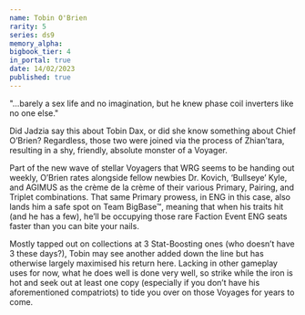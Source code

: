 ```yaml
---
name: Tobin O'Brien
rarity: 5
series: ds9
memory_alpha:
bigbook_tier: 4
in_portal: true
date: 14/02/2023
published: true
---
```


"…barely a sex life and no imagination, but he knew phase coil inverters like no one else."

Did Jadzia say this about Tobin Dax, or did she know something about Chief O’Brien? Regardless, those two were joined via the process of Zhian’tara, resulting in a shy, friendly, absolute monster of a Voyager.

Part of the new wave of stellar Voyagers that WRG seems to be handing out weekly, O’Brien rates alongside fellow newbies Dr. Kovich, ‘Bullseye’ Kyle, and AGIMUS as the crème de la crème of their various Primary, Pairing, and Triplet combinations. That same Primary prowess, in ENG in this case, also lands him a safe spot on Team BigBase™, meaning that when his traits hit (and he has a few), he’ll be occupying those rare Faction Event ENG seats faster than you can bite your nails.

Mostly tapped out on collections at 3 Stat-Boosting ones (who doesn’t have 3 these days?), Tobin may see another added down the line but has otherwise largely maximised his return here. Lacking in other gameplay uses for now, what he does well is done very well, so strike while the iron is hot and seek out at least one copy (especially if you don’t have his aforementioned compatriots) to tide you over on those Voyages for years to come.
